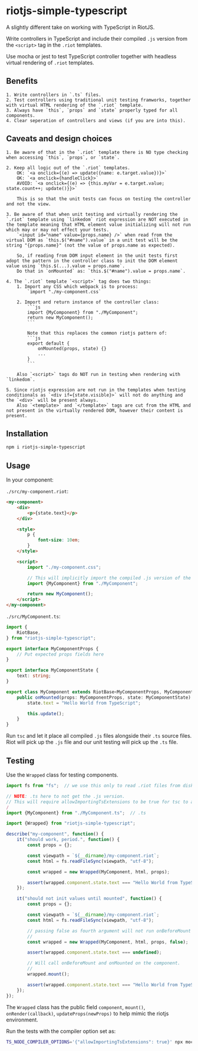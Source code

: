 # riotjs-simple-typescript

A slightly different take on working with TypeScript in RiotJS.

Write controllers in TypeScript and include their compiled `.js` version from the `<script>` tag in the `.riot` templates.

Use mocha or jest to test TypeScript controller together with headless virtual rendering of `.riot` templates.

## Benefits

    1. Write controllers in `.ts` files.
    2. Test controllers using traditional unit testing framworks, together with virtual HTML rendering of the `.riot` template.
    3. Always have `this`, `props` and `state` properly typed for all components.
    4. Clear seperation of controllers and views (if you are into this).

## Caveats and design choices

    1. Be aware of that in the `.riot` template there is NO type checking when accessing `this`, `props`, or `state`.

    2. Keep all logic out of the `.riot` templates.
        OK: `<a onclick={(e) => update({name: e.target.value})}>`
        OK: `<a onclick={handleClick}>`
        AVOID: `<a onclick={(e) => {this.myVar = e.target.value; state.count++; update()}}>`

        This is so that the unit tests can focus on testing the controller and not the view.

    3. Be aware of that when unit testing and virtually rendering the `.riot` template using `linkedom` riot expression are NOT executed in the template meaning that HTML element value initializing will not run which may or may not effect your tests.
        `<input id="name" value={props.name} />` when read from the virtual DOM as `this.$("#name").value` in a unit test will be the string "{props.name}" (not the value of props.name as expected).

        So, if reading from DOM input element in the unit tests first adopt the pattern in the controller class to init the DOM element value using `this.$(...).value = props.name`.
        Do that in `onMounted` as: `this.$("#name").value = props.name`.

    4. The `.riot` template `<script>` tag does two things:
        1. Import any CSS which webpack is to process:  
            `import "./my-component.css`

        2. Import and return instance of the controller class:  
            ```js
            import {MyComponent} from "./MyComponent";
            return new MyComponent();
            ```

            Note that this replaces the common riotjs pattern of:  
            ```js
            export default {
                onMounted(props, state) {}
                ...
            }
            ```

        Also `<script>` tags do NOT run in testing when rendering with `linkedom`.

    5. Since riotjs expression are not run in the templates when testing conditionals as `<div if={state.visible}>` will not do anything and the `<div>` will be present always.
        Also `<template>` and `</template>` tags are cut from the HTML and not present in the virtually rendered DOM, however their content is present.

## Installation
```sh
npm i riotjs-simple-typescript
```

## Usage

In your component:

`./src/my-component.riot`:  
```html
<my-component>
    <div>
        <p>{state.text}</p>
    </div>

    <style>
        p {
            font-size: 10em;
        }
    </style>

    <script>
        import "./my-component.css";

        // This will implicitly import the compiled .js version of the controller.
        import {MyComponent} from "./MyComponent";

        return new MyComponent();
    </script>
</my-component>
```

`./src/MyComponent.ts`:  
```typescript
import {
    RiotBase,
} from "riotjs-simple-typescript";

export interface MyComponentProps {
    // Put expected props fields here
}

export interface MyComponentState {
    text: string;
}

export class MyComponent extends RiotBase<MyComponentProps, MyComponentState> {
    public onMounted(props: MyComponentProps, state: MyComponentState) {
        state.text = "Hello World from TypeScript";

        this.update();
    }
}
```

Run `tsc` and let it place all compiled `.js` files alongside their `.ts` source files. Riot will pick up the `.js` file and our unit testing will pick up the `.ts` file.

## Testing

Use the `Wrapped` class for testing components.

```typescript
import fs from "fs";  // we use this only to read .riot files from disk.

// NOTE: .ts here to not get the .js version.
// This will require allowImportingTsExtensions to be true for tsc to accept import .ts explicitly.
/
import {MyComponent} from "./MyComponent.ts";  // .ts

import {Wrapped} from "riotjs-simple-typescript";

describe("my-component", function() {
    it("should work, period.", function() {
        const props = {};

        const viewpath = `${__dirname}/my-component.riot`;
        const html = fs.readFileSync(viewpath, "utf-8");

        const wrapped = new Wrapped(MyComponent, html, props);

        assert(wrapped.component.state.text === "Hello World from TypeScript");
    });

    it("should not init values until mounted", function() {
        const props = {};

        const viewpath = `${__dirname}/my-component.riot`;
        const html = fs.readFileSync(viewpath, "utf-8");

        // passing false as fourth argument will not run onBeforeMount and onMounted.
        //
        const wrapped = new Wrapped(MyComponent, html, props, false);

        assert(wrapped.component.state.text === undefined);

        // Will call onBeforeMount and onMounted on the component.
        //
        wrapped.mount();

        assert(wrapped.component.state.text === "Hello World from TypeScript");
    });
});
```

The `Wrapped` class has the public field `component`, `mount()`, `onRender(callback)`, `updateProps(newProps)` to help mimic the riotjs environment.

Run the tests with the compiler option set as:  
```sh
TS_NODE_COMPILER_OPTIONS='{"allowImportingTsExtensions": true}' npx mocha -r ts-node/register
```
